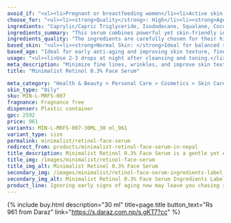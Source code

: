 ```yaml
---
avoid_if: "<ul><li>Pregnant or breastfeeding women</li><li>Active skin irritation</li></ul>"
choose_for: "<ul><li><strong>Quality</strong>: High</li><li><strong>Age</strong>: 20+.</li><li><strong>Skin Types</strong>: Anti-aging, Even skin tone, Acne-prone skin.</li><li><strong>Effective For</strong>: Sun protection.</li></ul>"
ingredients: "Caprylic/Capric Triglyceride, Isododecane, Squalane, Coco-Caprylate/Caprate, Triheptanoin, Tocopherol Acetate, Bakuchiol, Retinol, Polysorbate 20, Ubiquinone (Coenzyme Q10), BHT."
ingredients_summary: "This serum combines powerful yet skin-friendly ingredients like <strong>Retinol</strong> for reducing wrinkles and boosting collagen, <strong>Bakuchiol</strong> as a plant-based alternative for soothing and enhancing retinol benefits, and <strong>Squalane</strong> for deep hydration. <strong>Coenzyme Q10</strong> (Ubiquinone) protects against oxidative stress, while <strong>Tocopherol Acetate (Vitamin E)</strong> nourishes and repairs. Lightweight emollients like <strong>Caprylic/Capric Triglyceride</strong>, <strong>Coco-Caprylate/Caprate</strong>, and <strong>Isododecane</strong> ensure a silky, non-greasy finish for smooth application."
ingredients_quality: "The ingredients are carefully chosen for their high efficacy and skin compatibility. <strong>Clinically proven actives</strong> like Retinol and Coenzyme Q10 work synergistically with gentle botanicals like Bakuchiol for maximum results with minimal irritation. The base is enriched with <strong>high-quality emollients and antioxidants</strong>, ensuring the formula is lightweight, non-comedogenic, and suitable for sensitive skin types."
based_skin: "<ul><li><strong>Normal Skin: </strong>Ideal for balanced skin types, providing effective anti-aging benefits without over-drying or irritating.</li><li><strong>Oily Skin: </strong>Works well for oily skin by promoting cell turnover and addressing clogged pores and acne.</li><li><strong>Dry Skin: </strong>Nourishing ingredients keep skin hydrated while the Retinol targets skin texture and tone.</li><li><strong>Sensitive Skin: </strong>Gentle enough for sensitive skin, but it’s recommended to introduce gradually to minimize irritation.</li></ul>"
based_age: "Ideal for early anti-aging and improving skin texture, fine lines, and uneven skin tone.</li><li><strong>40s and above</strong>: Helps reduce deeper wrinkles and boosts collagen production to maintain youthful skin.</li></ul>"
usage: "<ul><li>Use 2-3 drops at night after cleansing and toning.</li><li>Gently massage onto the face and neck, avoiding the eye area.</li><li>Follow with a moisturizer to lock in hydration.</li><li>Start by using 2-3 times a week and gradually increase frequency.</li></ul>"
meta_description: "Minimize fine lines, wrinkles, and improve skin texture with Minimalist Retinol 0.3% Face Serum, a gentle formula suitable for all skin types."
title: "Minimalist Retinol 0.3% Face Serum"

meta_category: "Health & Beauty > Personal Care > Cosmetics > Skin Care > Lotion & Moisturizer"
skin_type: "Oily"
sku: MIN-L-MRFS-007
fragnance: Fragnance free
dispenser: Plastic container
gpc: 2592
price: 961
variants: MIN-L-MRFS-007-30ML_30 ml_961
variant_type: size
permalink: minimalist/retinol-face-serum
redirect_from: products/minimalist-retinol-face-serum-in-nepal
title_description: Minimalist Retinol 0.3% Face Serum is a gentle yet effective anti-aging treatment designed to reduce fine lines, wrinkles, and promote skin renewal. Formulated with 0.3% Retinol, this serum helps to accelerate skin turnover, revealing smoother, younger-looking skin over time. Perfect for those who are new to Retinol or looking for a mild introduction to its benefits, it also provides deep hydration and promotes even skin texture without causing irritation.
title_img: /images/minimalist/retinol-face-serum
title_img_alt: Minimalist Retinol 0.3% Face Serum
secondary_img: /images/minimalist/retinol-face-serum-ingredients-label
secondary_img_alt: Minimalist Retinol 0.3% Face Serum Ingredients Label
product_line: Ignoring early signs of aging now may leave you chasing results later.
---
```

{% include buy.html description="30 ml" title=page.title button_text="Rs 961 from Daraz" link="https://s.daraz.com.np/s.gKT7?cc" %}